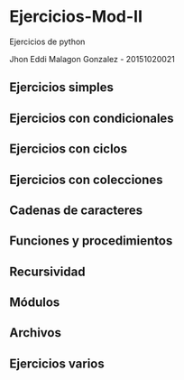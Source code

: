# Ejercicios-Mod-II

Ejercicios de python

Jhon Eddi Malagon Gonzalez - 20151020021

## Ejercicios simples

## Ejercicios con condicionales

## Ejercicios con ciclos

## Ejercicios con colecciones

## Cadenas de caracteres

## Funciones y procedimientos

## Recursividad

## Módulos

## Archivos

## Ejercicios varios
